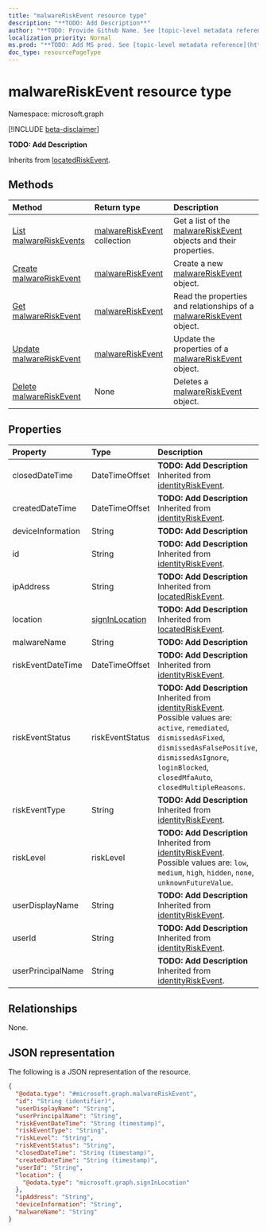 ```yaml
---
title: "malwareRiskEvent resource type"
description: "**TODO: Add Description**"
author: "**TODO: Provide Github Name. See [topic-level metadata reference](https://msgo.azurewebsites.net/add/document/guidelines/metadata.html#topic-level-metadata)**"
localization_priority: Normal
ms.prod: "**TODO: Add MS prod. See [topic-level metadata reference](https://msgo.azurewebsites.net/add/document/guidelines/metadata.html#topic-level-metadata)**"
doc_type: resourcePageType
---
```


# malwareRiskEvent resource type

Namespace: microsoft.graph

[!INCLUDE [beta-disclaimer](../../includes/beta-disclaimer.md)]

**TODO: Add Description**


Inherits from [locatedRiskEvent](../resources/locatedriskevent.md).

## Methods
|Method|Return type|Description|
|:---|:---|:---|
|[List malwareRiskEvents](../api/malwareriskevent-list.md)|[malwareRiskEvent](../resources/malwareriskevent.md) collection|Get a list of the [malwareRiskEvent](../resources/malwareriskevent.md) objects and their properties.|
|[Create malwareRiskEvent](../api/malwareriskevent-post-malwareriskevents.md)|[malwareRiskEvent](../resources/malwareriskevent.md)|Create a new [malwareRiskEvent](../resources/malwareriskevent.md) object.|
|[Get malwareRiskEvent](../api/malwareriskevent-get.md)|[malwareRiskEvent](../resources/malwareriskevent.md)|Read the properties and relationships of a [malwareRiskEvent](../resources/malwareriskevent.md) object.|
|[Update malwareRiskEvent](../api/malwareriskevent-update.md)|[malwareRiskEvent](../resources/malwareriskevent.md)|Update the properties of a [malwareRiskEvent](../resources/malwareriskevent.md) object.|
|[Delete malwareRiskEvent](../api/malwareriskevent-delete.md)|None|Deletes a [malwareRiskEvent](../resources/malwareriskevent.md) object.|

## Properties
|Property|Type|Description|
|:---|:---|:---|
|closedDateTime|DateTimeOffset|**TODO: Add Description** Inherited from [identityRiskEvent](../resources/identityriskevent.md).|
|createdDateTime|DateTimeOffset|**TODO: Add Description** Inherited from [identityRiskEvent](../resources/identityriskevent.md).|
|deviceInformation|String|**TODO: Add Description**|
|id|String|**TODO: Add Description** Inherited from [identityRiskEvent](../resources/identityriskevent.md).|
|ipAddress|String|**TODO: Add Description** Inherited from [locatedRiskEvent](../resources/locatedriskevent.md).|
|location|[signInLocation](../resources/signinlocation.md)|**TODO: Add Description** Inherited from [locatedRiskEvent](../resources/locatedriskevent.md).|
|malwareName|String|**TODO: Add Description**|
|riskEventDateTime|DateTimeOffset|**TODO: Add Description** Inherited from [identityRiskEvent](../resources/identityriskevent.md).|
|riskEventStatus|riskEventStatus|**TODO: Add Description** Inherited from [identityRiskEvent](../resources/identityriskevent.md). Possible values are: `active`, `remediated`, `dismissedAsFixed`, `dismissedAsFalsePositive`, `dismissedAsIgnore`, `loginBlocked`, `closedMfaAuto`, `closedMultipleReasons`.|
|riskEventType|String|**TODO: Add Description** Inherited from [identityRiskEvent](../resources/identityriskevent.md).|
|riskLevel|riskLevel|**TODO: Add Description** Inherited from [identityRiskEvent](../resources/identityriskevent.md). Possible values are: `low`, `medium`, `high`, `hidden`, `none`, `unknownFutureValue`.|
|userDisplayName|String|**TODO: Add Description** Inherited from [identityRiskEvent](../resources/identityriskevent.md).|
|userId|String|**TODO: Add Description** Inherited from [identityRiskEvent](../resources/identityriskevent.md).|
|userPrincipalName|String|**TODO: Add Description** Inherited from [identityRiskEvent](../resources/identityriskevent.md).|

## Relationships
None.

## JSON representation
The following is a JSON representation of the resource.
<!-- {
  "blockType": "resource",
  "keyProperty": "id",
  "@odata.type": "microsoft.graph.malwareRiskEvent",
  "baseType": "Microsoft.IdentityProtectionServices.locatedRiskEvent",
  "openType": false
}
-->
``` json
{
  "@odata.type": "#microsoft.graph.malwareRiskEvent",
  "id": "String (identifier)",
  "userDisplayName": "String",
  "userPrincipalName": "String",
  "riskEventDateTime": "String (timestamp)",
  "riskEventType": "String",
  "riskLevel": "String",
  "riskEventStatus": "String",
  "closedDateTime": "String (timestamp)",
  "createdDateTime": "String (timestamp)",
  "userId": "String",
  "location": {
    "@odata.type": "microsoft.graph.signInLocation"
  },
  "ipAddress": "String",
  "deviceInformation": "String",
  "malwareName": "String"
}
```

